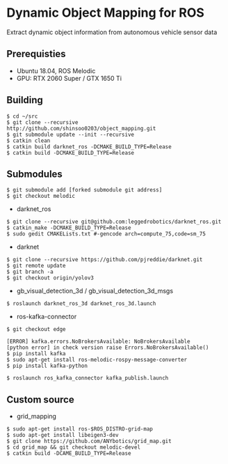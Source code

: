 # Dynamic Object Mapping for ROS

Extract dynamic object information from autonomous vehicle sensor data

## Prerequisties

- Ubuntu 18.04, ROS Melodic
- GPU: RTX 2060 Super / GTX 1650 Ti

## Building
```
$ cd ~/src
$ git clone --recursive http://github.com/shinsoo0203/object_mapping.git
$ git submodule update --init --recursive
$ catkin clean
$ catkin build darknet_ros -DCMAKE_BUILD_TYPE=Release
$ catkin build -DCMAKE_BUILD_TYPE=Release
```

## Submodules
```
$ git submodule add [forked submodule git address]
$ git checkout melodic
```
- darknet_ros

```
$ git clone --recursive git@github.com:leggedrobotics/darknet_ros.git
$ catkin_make -DCMAKE_BUILD_TYPE=Release
$ sudo gedit CMAKELists.txt #-gencode arch=compute_75,code=sm_75
```
- darknet
```
$ git clone --recursive https://github.com/pjreddie/darknet.git
$ git remote update
$ git branch -a
$ git checkout origin/yolov3
```
- gb_visual_detection_3d / gb_visual_detection_3d_msgs

```
$ roslaunch darknet_ros_3d darknet_ros_3d.launch
```
- ros-kafka-connector

```
$ git checkout edge

[ERROR] kafka.errors.NoBrokersAvailable: NoBrokersAvailable
[python error] in check version raise Errors.NoBrokersAvailable()
$ pip install kafka
$ sudo apt-get install ros-melodic-rospy-message-converter
$ pip install kafka-python

$ roslaunch ros_kafka_connector kafka_publish.launch
```

## Custom source
- grid_mapping

```
$ sudo apt-get install ros-$ROS_DISTRO-grid-map
$ sudo apt-get install libeigen3-dev
$ git clone https://github.com/ANYbotics/grid_map.git
$ cd grid_map && git checkout melodic-devel
$ catkin build -DCAME_BUILD_TYPE=Release
```
